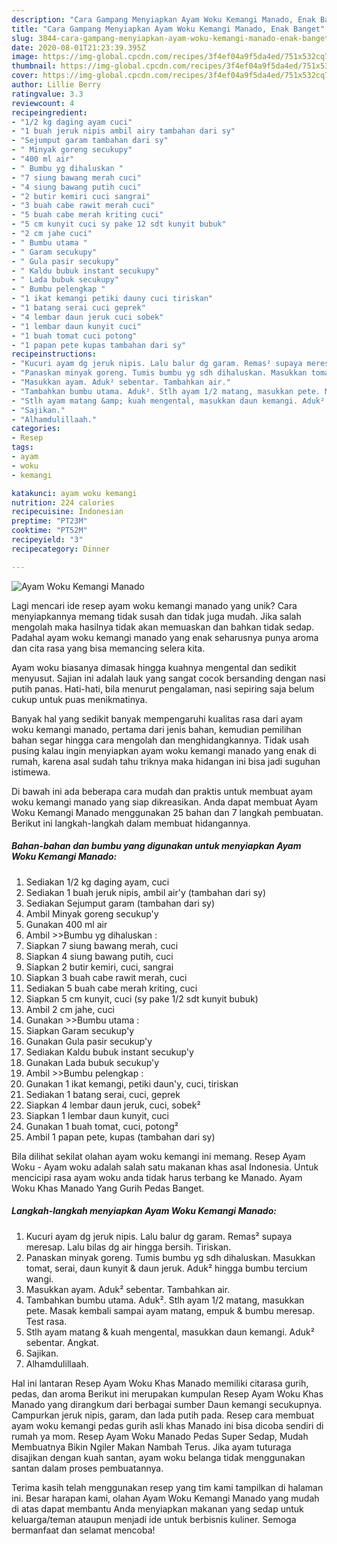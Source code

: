 ```yaml
---
description: "Cara Gampang Menyiapkan Ayam Woku Kemangi Manado, Enak Banget"
title: "Cara Gampang Menyiapkan Ayam Woku Kemangi Manado, Enak Banget"
slug: 3844-cara-gampang-menyiapkan-ayam-woku-kemangi-manado-enak-banget
date: 2020-08-01T21:23:39.395Z
image: https://img-global.cpcdn.com/recipes/3f4ef04a9f5da4ed/751x532cq70/ayam-woku-kemangi-manado-foto-resep-utama.jpg
thumbnail: https://img-global.cpcdn.com/recipes/3f4ef04a9f5da4ed/751x532cq70/ayam-woku-kemangi-manado-foto-resep-utama.jpg
cover: https://img-global.cpcdn.com/recipes/3f4ef04a9f5da4ed/751x532cq70/ayam-woku-kemangi-manado-foto-resep-utama.jpg
author: Lillie Berry
ratingvalue: 3.3
reviewcount: 4
recipeingredient:
- "1/2 kg daging ayam cuci"
- "1 buah jeruk nipis ambil airy tambahan dari sy"
- "Sejumput garam tambahan dari sy"
- " Minyak goreng secukupy"
- "400 ml air"
- " Bumbu yg dihaluskan "
- "7 siung bawang merah cuci"
- "4 siung bawang putih cuci"
- "2 butir kemiri cuci sangrai"
- "3 buah cabe rawit merah cuci"
- "5 buah cabe merah kriting cuci"
- "5 cm kunyit cuci sy pake 12 sdt kunyit bubuk"
- "2 cm jahe cuci"
- " Bumbu utama "
- " Garam secukupy"
- " Gula pasir secukupy"
- " Kaldu bubuk instant secukupy"
- " Lada bubuk secukupy"
- " Bumbu pelengkap "
- "1 ikat kemangi petiki dauny cuci tiriskan"
- "1 batang serai cuci geprek"
- "4 lembar daun jeruk cuci sobek"
- "1 lembar daun kunyit cuci"
- "1 buah tomat cuci potong"
- "1 papan pete kupas tambahan dari sy"
recipeinstructions:
- "Kucuri ayam dg jeruk nipis. Lalu balur dg garam. Remas² supaya meresap. Lalu bilas dg air hingga bersih. Tiriskan."
- "Panaskan minyak goreng. Tumis bumbu yg sdh dihaluskan. Masukkan tomat, serai, daun kunyit &amp; daun jeruk. Aduk² hingga bumbu tercium wangi."
- "Masukkan ayam. Aduk² sebentar. Tambahkan air."
- "Tambahkan bumbu utama. Aduk². Stlh ayam 1/2 matang, masukkan pete. Masak kembali sampai ayam matang, empuk &amp; bumbu meresap. Test rasa."
- "Stlh ayam matang &amp; kuah mengental, masukkan daun kemangi. Aduk² sebentar. Angkat."
- "Sajikan."
- "Alhamdulillaah."
categories:
- Resep
tags:
- ayam
- woku
- kemangi

katakunci: ayam woku kemangi 
nutrition: 224 calories
recipecuisine: Indonesian
preptime: "PT23M"
cooktime: "PT52M"
recipeyield: "3"
recipecategory: Dinner

---
```



![Ayam Woku Kemangi Manado](https://img-global.cpcdn.com/recipes/3f4ef04a9f5da4ed/751x532cq70/ayam-woku-kemangi-manado-foto-resep-utama.jpg)

Lagi mencari ide resep ayam woku kemangi manado yang unik? Cara menyiapkannya memang tidak susah dan tidak juga mudah. Jika salah mengolah maka hasilnya tidak akan memuaskan dan bahkan tidak sedap. Padahal ayam woku kemangi manado yang enak seharusnya punya aroma dan cita rasa yang bisa memancing selera kita.

Ayam woku biasanya dimasak hingga kuahnya mengental dan sedikit menyusut. Sajian ini adalah lauk yang sangat cocok bersanding dengan nasi putih panas. Hati-hati, bila menurut pengalaman, nasi sepiring saja belum cukup untuk puas menikmatinya.

Banyak hal yang sedikit banyak mempengaruhi kualitas rasa dari ayam woku kemangi manado, pertama dari jenis bahan, kemudian pemilihan bahan segar hingga cara mengolah dan menghidangkannya. Tidak usah pusing kalau ingin menyiapkan ayam woku kemangi manado yang enak di rumah, karena asal sudah tahu triknya maka hidangan ini bisa jadi suguhan istimewa.


Di bawah ini ada beberapa cara mudah dan praktis untuk membuat ayam woku kemangi manado yang siap dikreasikan. Anda dapat membuat Ayam Woku Kemangi Manado menggunakan 25 bahan dan 7 langkah pembuatan. Berikut ini langkah-langkah dalam membuat hidangannya.

<!--inarticleads1-->

##### Bahan-bahan dan bumbu yang digunakan untuk menyiapkan Ayam Woku Kemangi Manado:

1. Sediakan 1/2 kg daging ayam, cuci
1. Sediakan 1 buah jeruk nipis, ambil air&#39;y (tambahan dari sy)
1. Sediakan Sejumput garam (tambahan dari sy)
1. Ambil  Minyak goreng secukup&#39;y
1. Gunakan 400 ml air
1. Ambil  &gt;&gt;Bumbu yg dihaluskan :
1. Siapkan 7 siung bawang merah, cuci
1. Siapkan 4 siung bawang putih, cuci
1. Siapkan 2 butir kemiri, cuci, sangrai
1. Siapkan 3 buah cabe rawit merah, cuci
1. Sediakan 5 buah cabe merah kriting, cuci
1. Siapkan 5 cm kunyit, cuci (sy pake 1/2 sdt kunyit bubuk)
1. Ambil 2 cm jahe, cuci
1. Gunakan  &gt;&gt;Bumbu utama :
1. Siapkan  Garam secukup&#39;y
1. Gunakan  Gula pasir secukup&#39;y
1. Sediakan  Kaldu bubuk instant secukup&#39;y
1. Gunakan  Lada bubuk secukup&#39;y
1. Ambil  &gt;&gt;Bumbu pelengkap :
1. Gunakan 1 ikat kemangi, petiki daun&#39;y, cuci, tiriskan
1. Sediakan 1 batang serai, cuci, geprek
1. Siapkan 4 lembar daun jeruk, cuci, sobek²
1. Siapkan 1 lembar daun kunyit, cuci
1. Gunakan 1 buah tomat, cuci, potong²
1. Ambil 1 papan pete, kupas (tambahan dari sy)


Bila dilihat sekilat olahan ayam woku kemangi ini memang. Resep Ayam Woku - Ayam woku adalah salah satu makanan khas asal Indonesia. Untuk mencicipi rasa ayam woku anda tidak harus terbang ke Manado. Ayam Woku Khas Manado Yang Gurih Pedas Banget. 

<!--inarticleads2-->

##### Langkah-langkah menyiapkan Ayam Woku Kemangi Manado:

1. Kucuri ayam dg jeruk nipis. Lalu balur dg garam. Remas² supaya meresap. Lalu bilas dg air hingga bersih. Tiriskan.
1. Panaskan minyak goreng. Tumis bumbu yg sdh dihaluskan. Masukkan tomat, serai, daun kunyit &amp; daun jeruk. Aduk² hingga bumbu tercium wangi.
1. Masukkan ayam. Aduk² sebentar. Tambahkan air.
1. Tambahkan bumbu utama. Aduk². Stlh ayam 1/2 matang, masukkan pete. Masak kembali sampai ayam matang, empuk &amp; bumbu meresap. Test rasa.
1. Stlh ayam matang &amp; kuah mengental, masukkan daun kemangi. Aduk² sebentar. Angkat.
1. Sajikan.
1. Alhamdulillaah.


Hal ini lantaran Resep Ayam Woku Khas Manado memiliki citarasa gurih, pedas, dan aroma Berikut ini merupakan kumpulan Resep Ayam Woku Khas Manado yang dirangkum dari berbagai sumber Daun kemangi secukupnya. Campurkan jeruk nipis, garam, dan lada putih pada. Resep cara membuat ayam woku kemangi pedas gurih asli khas Manado ini bisa dicoba sendiri di rumah ya mom. Resep Ayam Woku Manado Pedas Super Sedap, Mudah Membuatnya Bikin Ngiler Makan Nambah Terus. Jika ayam tuturaga disajikan dengan kuah santan, ayam woku belanga tidak menggunakan santan dalam proses pembuatannya. 

Terima kasih telah menggunakan resep yang tim kami tampilkan di halaman ini. Besar harapan kami, olahan Ayam Woku Kemangi Manado yang mudah di atas dapat membantu Anda menyiapkan makanan yang sedap untuk keluarga/teman ataupun menjadi ide untuk berbisnis kuliner. Semoga bermanfaat dan selamat mencoba!
